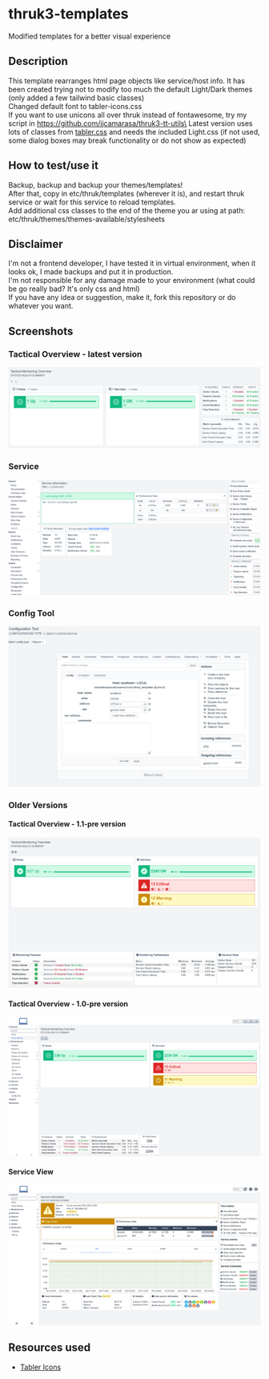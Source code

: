 # thruk3-templates
Modified templates for a better visual experience

## Description
This template rearranges html page objects like service/host info.
It has been created trying not to modify too much the default Light/Dark themes (only added a few tailwind basic classes)\
Changed default font to tabler-icons.css\
If you want to use unicons all over thruk instead of fontawesome, try my script in https://github.com/jjcamarasa/thruk3-tt-utils\
Latest version uses lots of classes from [tabler.css](https://github.com/tabler) and needs the included Light.css (if not used, some dialog boxes may break functionality or do not show as expected)

## How to test/use it
Backup, backup and backup your themes/templates!\
After that, copy in etc/thruk/templates (wherever it is), and restart thruk service or wait for this service to reload templates.\
Add additional css classes to the end of the theme you ar using at path: etc/thruk/themes/themes-available/stylesheets

## Disclaimer
I'm not a frontend developer, I have tested it in virtual environment, when it looks ok, I made backups and put it in production.\
I'm not responsible for any damage made to your environment (what could be go really bad? It's only css and html)\
If you have any idea or suggestion, make it, fork this repository or do whatever you want.

## Screenshots 
### Tactical Overview - latest version
![TAC view](tac_view.png)

### Service
![Service](service-view.png)

### Config Tool
![Config Tool](config-tool.png)

### Older Versions
#### Tactical Overview - 1.1-pre version
![TAC view](tac_view_1.1.png)

#### Tactical Overview - 1.0-pre version
![TAC view](tac_view_1.0.png)

#### Service View 
![Service view](screenshot_001.png)

## Resources used
- [Tabler Icons](https://tabler-icons.io/)
